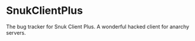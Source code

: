 # SnukClientPlus
The bug tracker for Snuk Client Plus. A wonderful hacked client for anarchy servers.
